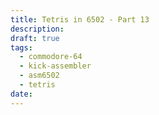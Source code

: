 ```yaml
---
title: Tetris in 6502 - Part 13
description: 
draft: true
tags:
  - commodore-64
  - kick-assembler
  - asm6502
  - tetris
date:
---
```

